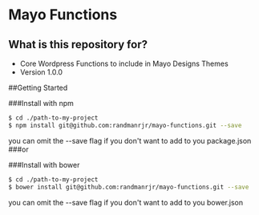 # Mayo Functions #

## What is this repository for? ##

* Core Wordpress Functions to include in Mayo Designs Themes
* Version 1.0.0

##Getting Started

###Install with npm
```bash
$ cd ./path-to-my-project
$ npm install git@github.com:randmanrjr/mayo-functions.git --save
```
you can omit the --save flag if you don't want to add to you package.json
###or

###Install with bower
```bash
$ cd ./path-to-my-project
$ bower install git@github.com:randmanrjr/mayo-functions.git --save
```
you can omit the --save flag if you don't want to add to you bower.json
